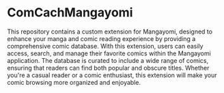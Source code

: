 # ComCachMangayomi
This repository contains a custom extension for Mangayomi, designed to enhance your manga and comic reading experience by providing a comprehensive comic database. With this extension, users can easily access, search, and manage their favorite comics within the Mangayomi application. The database is curated to include a wide range of comics, ensuring that readers can find both popular and obscure titles. Whether you're a casual reader or a comic enthusiast, this extension will make your comic browsing more organized and enjoyable.
